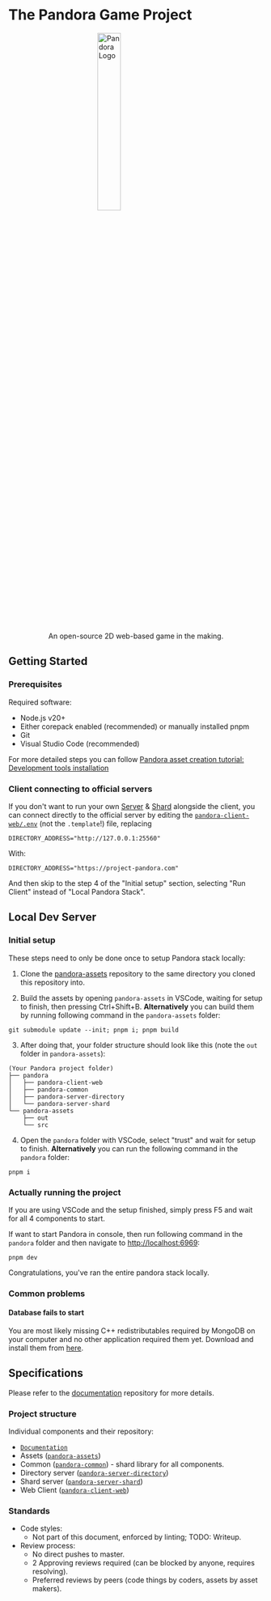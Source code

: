 
# The Pandora Game Project
<img
    style="display: block;margin: auto;width: 30%;"
    src="https://avatars.githubusercontent.com/u/88410864?s=200&v=4"
    alt="Pandora Logo">
</img>
<div style="text-align: center;">An open-source 2D web-based game in the making.</div>

## Getting Started

### Prerequisites

Required software:
 - Node.js v20+
 - Either corepack enabled (recommended) or manually installed pnpm
 - Git
 - Visual Studio Code (recommended)

For more detailed steps you can follow [Pandora asset creation tutorial: Development tools installation](https://github.com/Project-Pandora-Game/Documentation/blob/master/asset_creation/Asset_creation_tutorial.md#development-tools-installation)

### Client connecting to official servers

If you don't want to run your own [Server](#server-directory) & [Shard](#server-shard) alongside the client, you can connect directly to the official server by editing the [`pandora-client-web/.env`](./pandora-client-web/.env) (not the `.template`!) file, replacing
```
DIRECTORY_ADDRESS="http://127.0.0.1:25560"
```
With:
```
DIRECTORY_ADDRESS="https://project-pandora.com"
```

And then skip to the step 4 of the "Initial setup" section, selecting "Run Client" instead of "Local Pandora Stack".

## Local Dev Server

### Initial setup

These steps need to only be done once to setup Pandora stack locally:

1. Clone the [pandora-assets](https://github.com/Project-Pandora-Game/pandora-assets) repository to the same directory you cloned this repository into.

2. Build the assets by opening `pandora-assets` in VSCode, waiting for setup to finish, then pressing Ctrl+Shift+B. __Alternatively__ you can build them by running following command in the `pandora-assets` folder:
```
git submodule update --init; pnpm i; pnpm build
```

3. After doing that, your folder structure should look like this (note the `out` folder in `pandora-assets`):
```
(Your Pandora project folder)
├── pandora
│   ├── pandora-client-web
│   ├── pandora-common
│   ├── pandora-server-directory
│   └── pandora-server-shard
└── pandora-assets
    ├── out
    └── src
```

4. Open the `pandora` folder with VSCode, select "trust" and wait for setup to finish. __Alternatively__ you can run the following command in the `pandora` folder:
```
pnpm i
```

### Actually running the project

If you are using VSCode and the setup finished, simply press F5 and wait for all 4 components to start.

If want to start Pandora in console, then run following command in the `pandora` folder and then navigate to [http://localhost:6969](http://localhost:6969/):
```
pnpm dev
```

Congratulations, you've ran the entire pandora stack locally.

### Common problems

#### __Database fails to start__

You are most likely missing C++ redistributables required by MongoDB on your computer and no other application required them yet.
Download and install them from [here](https://learn.microsoft.com/en-us/cpp/windows/latest-supported-vc-redist).

## Specifications

Please refer to the [documentation](https://github.com/Project-Pandora-Game/Documentation) repository for more details.

### Project structure
Individual components and their repository:
  * [`Documentation`](https://github.com/Project-Pandora-Game/Documentation)
  * Assets ([`pandora-assets`](https://github.com/Project-Pandora-Game/pandora-assets))
  * Common ([`pandora-common`](./pandora-common/)) - shard library for all components.
  * Directory server ([`pandora-server-directory`](./pandora-server-directory/))
  * Shard server ([`pandora-server-shard`](./pandora-server-shard/))
  * Web Client ([`pandora-client-web`](./pandora-client-web/))

### Standards
* Code styles:
    * Not part of this document, enforced by linting; TODO: Writeup.
* Review process:
    * No direct pushes to master.
    * 2 Approving reviews required (can be blocked by anyone, requires resolving).
    * Preferred reviews by peers (code things by coders, assets by asset makers).
